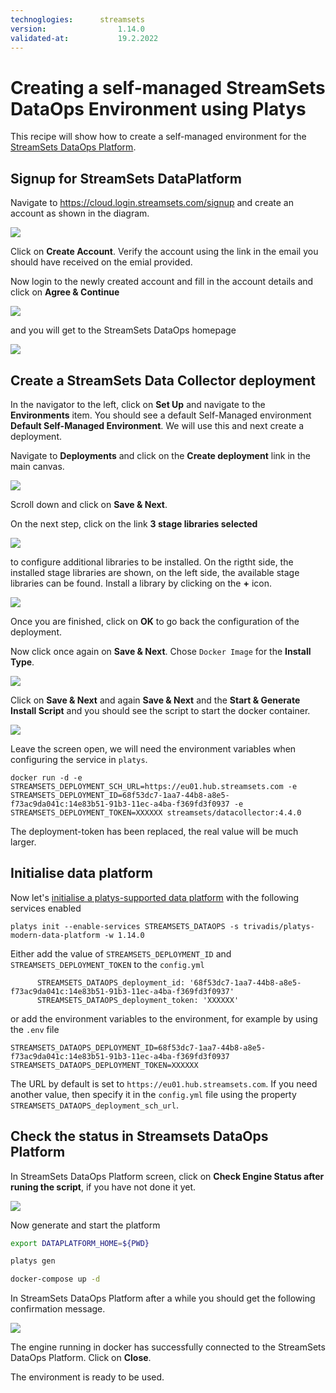 ```yaml
---
technoglogies:      streamsets
version:				1.14.0
validated-at:			19.2.2022
---
```


# Creating a self-managed StreamSets DataOps Environment using Platys

This recipe will show how to create a self-managed environment for the [StreamSets DataOps Platform](https://streamsets.com/products/dataops-platform/). 

## Signup for StreamSets DataPlatform 

Navigate to <https://cloud.login.streamsets.com/signup> and create an account as shown in the diagram. 

![](images/create-account.png)

Click on **Create Account**. Verify the account using the link in the email you should have received on the emial provided. 

Now login to the newly created account and fill in the account details and click on **Agree & Continue**

![](images/account-details.png)

and you will get to the StreamSets DataOps homepage

![](images/homepage.png)

## Create a StreamSets Data Collector deployment

In the navigator to the left, click on **Set Up** and navigate to the **Environments** item. You should see a default Self-Managed environment **Default Self-Managed Environment**. We will use this and next create a deployment. 

Navigate to **Deployments** and click on the **Create deployment** link in the main canvas.

![](images/new-deployment.png)

Scroll down and click on **Save & Next**.

On the next step, click on the link **3 stage libraries selected**

![](images/new-deployment-1.png)

to configure additional libraries to be installed. On the rigtht side, the installed stage libraries are shown, on the left side, the available stage libraries can be found. Install a library by clicking on the **+** icon.

![](images/new-deployment-1a.png)

Once you are finished, click on **OK** to go back the configuration of the deployment.

Now click once again on **Save & Next**. Chose `Docker Image` for the **Install Type**. 

![](images/new-deployment-2.png)

Click on **Save & Next** and again **Save & Next** and the **Start & Generate Install Script** and you should see the script to start the docker container.

![](images/new-deployment-3.png)

Leave the screen open, we will need the environment variables when configuring the service in `platys`.

```
docker run -d -e STREAMSETS_DEPLOYMENT_SCH_URL=https://eu01.hub.streamsets.com -e STREAMSETS_DEPLOYMENT_ID=68f53dc7-1aa7-44b8-a8e5-f73ac9da041c:14e83b51-91b3-11ec-a4ba-f369fd3f0937 -e STREAMSETS_DEPLOYMENT_TOKEN=XXXXXX streamsets/datacollector:4.4.0
```

The deployment-token has been replaced, the real value will be much larger.

## Initialise data platform

Now let's [initialise a platys-supported data platform](../documentation/getting-started) with the following services enabled

```
platys init --enable-services STREAMSETS_DATAOPS -s trivadis/platys-modern-data-platform -w 1.14.0
```

Either add the value of `STREAMSETS_DEPLOYMENT_ID` and `STREAMSETS_DEPLOYMENT_TOKEN` to the `config.yml`

```
      STREAMSETS_DATAOPS_deployment_id: '68f53dc7-1aa7-44b8-a8e5-f73ac9da041c:14e83b51-91b3-11ec-a4ba-f369fd3f0937'
      STREAMSETS_DATAOPS_deployment_token: 'XXXXXX'
```

or add the environment variables to the environment, for example by using the `.env` file

```
STREAMSETS_DATAOPS_DEPLOYMENT_ID=68f53dc7-1aa7-44b8-a8e5-f73ac9da041c:14e83b51-91b3-11ec-a4ba-f369fd3f0937
STREAMSETS_DATAOPS_DEPLOYMENT_TOKEN=XXXXXX
```

The URL by default is set to `https://eu01.hub.streamsets.com`. If you need another value, then specify it in the `config.yml` file using the property `STREAMSETS_DATAOPS_deployment_sch_url`.

## Check the status in Streamsets DataOps Platform

In StreamSets DataOps Platform screen, click on **Check Engine Status after runing the script**, if you have not done it yet. 

![](images/new-deployment-4.png)

Now generate and start the platform

```bash
export DATAPLATFORM_HOME=${PWD}

platys gen

docker-compose up -d
```

In StreamSets DataOps Platform after a while you should get the following confirmation message.

![](images/new-deployment-5.png)

The engine running in docker has successfully connected to the StreamSets DataOps Platform. Click on **Close**.

The environment is ready to be used.
